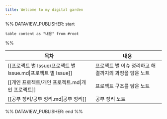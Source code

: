 ```yaml
---
title: Welcome to my digital garden
---
```


%% DATAVIEW_PUBLISHER: start
```dataview
table content as "내용" from #root
```
%%

| 목차                                             | 내용                              |
| ---------------------------------------------- | ------------------------------- |
| [[프로젝트 별 Issue/프로젝트 별 Issue.md\|프로젝트 별 Issue]] | 프로젝트 별 이슈  정리하고 해결까지의 과정을 담은 노트 |
| [[개인 프로젝트/개인 프로젝트.md\|개인 프로젝트]]                | 프로젝트 구조를 담은 노트                  |
| [[공부 정리/공부 정리.md\|공부 정리]]                      | 공부 정리 노트                        |

%% DATAVIEW_PUBLISHER: end %%


